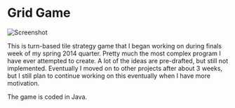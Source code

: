# Grid Game
![Screenshot](http://rasu.us/game/gridgame "Grid Game")  

This is turn-based tile strategy game that I began working on during finals week of my spring 2014 quarter. Pretty much the most complex program I have ever attempted to create. A lot of the ideas are pre-drafted, but still not implemented. Eventually I moved on to other projects after about 3 weeks, but I still plan to continue working on this eventually when I have more motivation.

The game is coded in Java.
